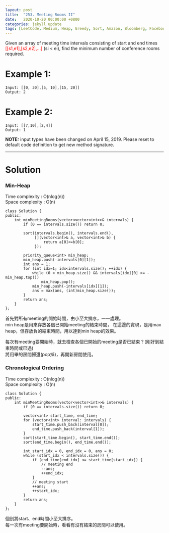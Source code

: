 ```yaml
---
layout: post
title:  "253. Meeting Rooms II"
date:   2020-10-20 00:00:00 +0800
categories: jekyll update
tags: [LeetCode, Medium, Heap, Greedy, Sort, Amazon, Bloomberg, Facebook, eBay, Google, Apple, Microsoft, Yandex, Snapchat, Oracle, Roblox]
---
```

Given an array of meeting time intervals consisting of start and end times <font color="red">[[s1,e1],[s2,e2],...]</font> \(si < ei\), find the minimum number of conference rooms required.  

# Example 1:  
	Input: [[0, 30],[5, 10],[15, 20]]
	Output: 2

# Example 2:  
	Input: [[7,10],[2,4]]
	Output: 1

**NOTE:** input types have been changed on April 15, 2019. Please reset to default code definition to get new method signature.

______________________  

# Solution  

### Min-Heap  

Time complexity : O(nlog(n))  
Space complexity : O(n)  

	class Solution {
	public:
	    int minMeetingRooms(vector<vector<int>>& intervals) {
	        if (0 == intervals.size()) return 0;
	        
	        sort(intervals.begin(), intervals.end(),
	             [](vector<int>& a, vector<int>& b) {
	                 return a[0]<=b[0];
	             });
	        
	        priority_queue<int> min_heap;
	        min_heap.push(-intervals[0][1]);
	        int ans = 1;
	        for (int idx=1; idx<intervals.size(); ++idx) {
	            while (0 < min_heap.size() && intervals[idx][0] >= -min_heap.top())
	                min_heap.pop();
	            min_heap.push(-intervals[idx][1]);
	            ans = max(ans, (int)min_heap.size());
	        }
	        return ans;
	    }
	};

首先對所有meeting的開始時間，由小至大排序，一一處理。  
min heap是用來存放各個已開始meeting的結束時間，
在這邊的實現，是用max heap，但存放負的結束時間，用以達到min heap的效果。  

每次有meeting要開始時，就去檢查各個已開始的meeting是否已結束？\(剛好到結束時間或已過\)  
將用畢的房間歸還(pop掉)，再開新房間使用。  

### Chronological Ordering

Time complexity : O(nlog(n))  
Space complexity : O(n)  

	class Solution {
	public:
	    int minMeetingRooms(vector<vector<int>>& intervals) {
	        if (0 == intervals.size()) return 0;
	        
	        vector<int> start_time, end_time;
	        for (vector<int> interval: intervals) {
	            start_time.push_back(interval[0]);
	            end_time.push_back(interval[1]);
	        }
	        sort(start_time.begin(), start_time.end());
	        sort(end_time.begin(), end_time.end());
	        
	        int start_idx = 0, end_idx = 0, ans = 0;
	        while (start_idx < intervals.size()) {
	            if (end_time[end_idx] <= start_time[start_idx]) {
	            	// meeting end
	                --ans;
	                ++end_idx;
	            }
	            // meeting start
	            ++ans;
	            ++start_idx;
	        }
	        return ans;
	    }
	};

個別將start、end時間小至大排序。  
每一次有meeting要開始時，看看有沒有結束的房間可以使用。  